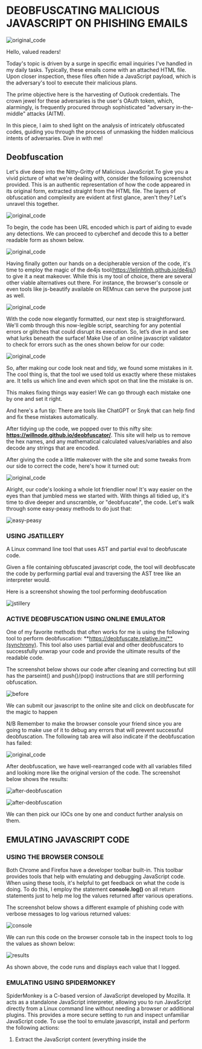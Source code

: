 # DEOBFUSCATING MALICIOUS JAVASCRIPT ON PHISHING EMAILS

![original_code](/assets/images/favicon/javascript.png)

Hello, valued readers!

Today's topic is driven by a surge in specific email inquiries I've handled in my daily tasks. Typically, these emails come with an attached HTML file. Upon closer inspection, these files often hide a JavaScript payload, which is the adversary's tool to execute their malicious plans.

The prime objective here is the harvesting of Outlook credentials. The crown jewel for these adversaries is the user's OAuth token, which, alarmingly, is frequently procured through sophisticated "adversary in-the-middle" attacks (AITM).

In this piece, I aim to shed light on the analysis of intricately obfuscated codes, guiding you through the process of unmasking the hidden malicious intents of adversaries. Dive in with me!

## Deobfuscation

Let's dive deep into the Nitty-Gritty of Malicious JavaScript.To give you a vivid picture of what we're dealing with, consider the following screenshot provided. This is an authentic representation of how the code appeared in its original form, extracted straight from the HTML file. The layers of obfuscation and complexity are evident at first glance, aren't they? Let's unravel this together.

![original_code](/assets/images/favicon/malicious-heavy-obf.png)

To begin, the code has been URL encoded which is part of aiding to evade any detections. We can proceed to cyberchef and decode this to a better readable form as shown below. 

![original_code](/assets/images/favicon/url-encoded-output.png)

Having finally gotten our hands on a decipherable version of the code, it's time to employ the magic of the de4js tool(https://lelinhtinh.github.io/de4js/) to give it a neat makeover. While this is my tool of choice, there are several other viable alternatives out there. For instance, the browser's console or even tools like js-beautify available on REMnux can serve the purpose just as well.

![original_code](/assets/images/favicon/code-look-de4js.png)

With the code now elegantly formatted, our next step is straightforward. We'll comb through this now-legible script, searching for any potential errors or glitches that could disrupt its execution. So, let’s dive in and see what lurks beneath the surface! Make Use of an online javascript validator to check for errors such as the ones shown below for our code:

![original_code](/assets/images/favicon/errors.png)

So, after making our code look neat and tidy, we found some mistakes in it. The cool thing is, that the tool we used told us exactly where these mistakes are. It tells us which line and even which spot on that line the mistake is on.

This makes fixing things way easier! We can go through each mistake one by one and set it right.

And here's a fun tip: There are tools like ChatGPT or Snyk that can help find and fix these mistakes automatically.

After tidying up the code, we popped over to this nifty site: **https://willnode.github.io/deobfuscator/**. This site will help us to remove the hex names, and any mathematical calculated values/variables and also decode any strings that are encoded.

After giving the code a little makeover with the site and some tweaks from our side to correct the code, here's how it turned out:

![original_code](/assets/images/favicon/changes-to-readable-values.png)

Alright, our code's looking a whole lot friendlier now! It's way easier on the eyes than that jumbled mess we started with. With things all tidied up, it's time to dive deeper and unscramble, or "deobfuscate", the code. Let's walk through some easy-peasy methods to do just that:

![easy-peasy](/assets/images/favicon/easy-peasy.gif)

### USING JSATILLERY

A Linux command line tool that uses AST and partial eval to deobfuscate code.

Given a file containing obfuscated javascript code, the tool will deobfuscate the code by performing partial eval and traversing the AST tree like an interpreter would.

Here is a screenshot showing the tool performing deobfuscation

![jstillery](/assets/images/favicon/results-of-jstillery.png)

### ACTIVE DEOBFUSCATION USING ONLINE EMULATOR

One of my favorite methods that often works for me is using the following tool to perform deobfuscation: **https://deobfuscate.relative.im/**(synchrony). This tool also uses partial eval and other deobfuscators to successfully unwrap your code and provide the ultimate results of the readable code.

The screenshot below shows our code after cleaning and correcting but still has the parseint() and push()/pop() instructions that are still performing obfuscation.

![before](/assets/images/favicon/before-deo.png)

We can submit our javascript to the online site and click on deobfuscate for the magic to happen

N/B Remember to make the browser console your friend since you are going to make use of it to debug any errors that will prevent successful deobfuscation. The following tab area will also indicate if the deobfuscation has failed:

![original_code](/assets/images/favicon/synchrony-log.png)

After deobfuscation, we have well-rearranged code with all variables filled and looking more like the original version of the code. The screenshot below shows the results:

![after-deobfuscation](/assets/images/favicon/after-deobfuscation.png)

![after-deobfuscation](/assets/images/favicon/after-de.png)

We can then pick our IOCs one by one and conduct further analysis on them.

## EMULATING JAVASCRIPT CODE

### USING THE BROWSER CONSOLE

Both Chrome and Firefox have a developer toolbar built-in. This toolbar provides tools that help with emulating and debugging JavaScript code. When using these tools, it's helpful to get feedback on what the code is doing. To do this, I employ the statement **console.log()** on all return statements just to help me log the values returned after various operations.

The screenshot below shows a different example of phishing code with verbose messages to log various returned values:

![console](/assets/images/favicon/console-run-code.png)

We can run this code on the browser console tab in the inspect tools to log the values as shown below:

![results](/assets/images/favicon/results-console.png)


As shown above, the code runs and displays each value that I logged.

### EMULATING USING SPIDERMONKEY

SpiderMonkey is a C-based version of JavaScript developed by Mozilla. It acts as a standalone JavaScript interpreter, allowing you to run JavaScript directly from a Linux command line without needing a browser or additional plugins. This provides a more secure setting to run and inspect unfamiliar JavaScript code. To use the tool to emulate javascript, install and perform the following actions:

1. Extract the JavaScript content (everything inside the <script> tags, excluding the tags themselves) and save it to a different file.
2. If the code contains an eval command, we can do this to log its return value, at the start of the script, insert the line eval = print; This modification causes the eval to display its input instead of running it.
3. Execute the modified script using SpiderMonkey.

The screenshot below shows Spidermonkey emulating the script we observed earlier:

![original_code](/assets/images/favicon/same-results-as-console-spidermonkey.png)


![original_code](/assets/images/favicon/same-output-as-console-spidermonkey.png)


As observed above, SpiderMonkey produces the same output as the browser console but we are executing this on the Linux terminal.

## CONCLUSION

We covered how to clean JavaScript code, deobfuscate, and emulate the code. To emphasize, make use of the browser console to perform debugging of your javascript code, this has saved me from a lot of Google searches that would have been time-consuming.

## Related Resources

- https://lelinhtinh.github.io/de4js/
- https://deobfuscate.relative.im/
- https://www.commontools.org/tool/javascript-validator-79
- https://willnode.github.io/deobfuscator/
- https://gchq.github.io/CyberChef/
